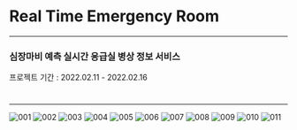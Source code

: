 # Real Time Emergency Room
---
### 심장마비 예측 실시간 응급실 병상 정보 서비스
프로젝트 기간 : 2022.02.11 - 2022.02.16
#
#

---
![001](https://user-images.githubusercontent.com/93903494/183252315-2fdc2375-3cec-4f96-b46a-4207acb3335d.png)
![002](https://user-images.githubusercontent.com/93903494/183252320-e451147b-cfa3-4b97-af76-110031bc9bd0.png)
![003](https://user-images.githubusercontent.com/93903494/183252325-44795e83-2325-46a0-a9dc-d589a5e855fc.png)
![004](https://user-images.githubusercontent.com/93903494/183252330-cfb4c2b8-8476-4cb5-bd3f-99b1510c4684.png)
![005](https://user-images.githubusercontent.com/93903494/183252333-006b8032-1a71-4dd0-9992-eefbf91f26f7.png)
![006](https://user-images.githubusercontent.com/93903494/183252337-55b1982b-ea5f-46ca-afc4-eeff0dc21f2e.png)
![007](https://user-images.githubusercontent.com/93903494/183252338-773d6d06-c89b-4f22-8aaa-9db84ea6ca30.png)
![008](https://user-images.githubusercontent.com/93903494/183252343-c6118335-93b8-4aa1-8060-ff4a32474bdd.png)
![009](https://user-images.githubusercontent.com/93903494/183252344-c4157f63-365e-4122-a803-576537761129.png)
![010](https://user-images.githubusercontent.com/93903494/183252347-82227007-46cb-4dce-814a-b66ab06c4cc0.png)
![011](https://user-images.githubusercontent.com/93903494/183252351-ded95522-699c-402f-af79-fbe5e02002a2.png)
